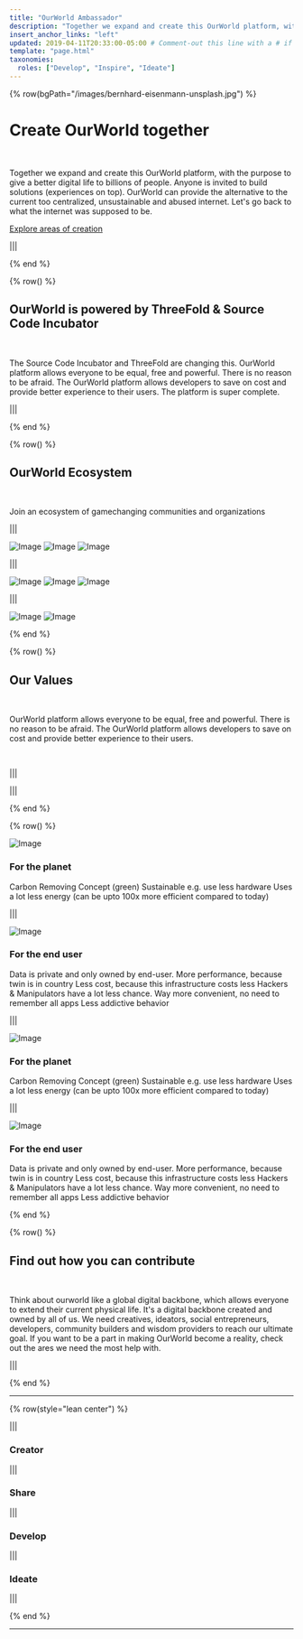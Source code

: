 ```yaml
---
title: "OurWorld Ambassador"
description: "Together we expand and create this OurWorld platform, with the purpose to give a better digital life to billions of people. Anyone is invited to build solutions and we need help reaching out to people and spreading the vision of a better digital world."
insert_anchor_links: "left"
updated: 2019-04-11T20:33:00-05:00 # Comment-out this line with a # if content is unchanged
template: "page.html"
taxonomies:
  roles: ["Develop", "Inspire", "Ideate"]
---
```


{% row(bgPath="/images/bernhard-eisenmann-unsplash.jpg") %}

# Create OurWorld together

<br>

Together we expand and create this OurWorld platform, with the purpose to give a better digital life to billions of people. Anyone is invited to build solutions (experiences on top). OurWorld can provide the alternative to the current too centralized, unsustainable and abused internet. Let's go back to what the internet was supposed to be.

[Explore areas of creation](https://)

|||

{% end %}

{% row() %}

## OurWorld is powered by ThreeFold & Source Code Incubator

<br>

The Source Code Incubator and ThreeFold are changing this. OurWorld platform allows everyone to be equal, free and powerful. There is no reason to be afraid. The OurWorld platform allows developers to save on cost and provide better experience to their users. The platform is super complete.

|||

{% end %}

{% row() %}

## OurWorld Ecosystem

<br>

Join an ecosystem of gamechanging communities and organizations

|||

![Image](/images/tf_logo.png)
![Image](/images/tf_logo.png)
![Image](/images/tf_logo.png)

|||

![Image](/images/tf_logo.png)
![Image](/images/tf_logo.png)
![Image](/images/tf_logo.png)

|||

![Image](/images/tf_logo.png)
![Image](/images/tf_logo.png)

{% end %}

{% row() %}

## Our Values

<br>

OurWorld platform allows everyone to be equal, free and powerful. There is no reason to be afraid. The OurWorld platform allows developers to save on cost and provide better experience to their users.

<br>

|||

|||

{% end %}

{% row() %}

![Image](/images/tf_icon.png#small)

### For the planet

Carbon Removing Concept (green)
Sustainable e.g. use less hardware
Uses a lot less energy (can be upto 100x more efficient compared to today)

|||

![Image](/images/tf_icon.png#small)

### For the end user

Data is private and only owned by end-user.
More performance, because twin is in country
Less cost, because this infrastructure costs less
Hackers & Manipulators have a lot less chance.
Way more convenient, no need to remember all apps
Less addictive behavior

|||

![Image](/images/tf_icon.png#small)

### For the planet

Carbon Removing Concept (green)
Sustainable e.g. use less hardware
Uses a lot less energy (can be upto 100x more efficient compared to today)

|||

![Image](/images/tf_icon.png#small)

### For the end user

Data is private and only owned by end-user.
More performance, because twin is in country
Less cost, because this infrastructure costs less
Hackers & Manipulators have a lot less chance.
Way more convenient, no need to remember all apps
Less addictive behavior

{% end %}

{% row() %}

## Find out how you can contribute

<br>

Think about ourworld like a global digital backbone, which allows everyone to extend their current physical life. It's a digital backbone created and owned by all of us. We need creatives, ideators, social entrepreneurs, developers, community builders and wisdom providers to reach our ultimate goal. If you want to be a part in making OurWorld become a reality, check out the ares we need the most help with.

|||

{% end %}

---

{% row(style="lean center") %}

|||

### Creator

|||

### Share

|||

### Develop

|||

### Ideate

|||

{% end %}

---
